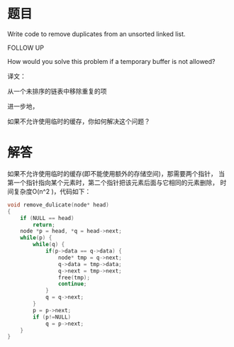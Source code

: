 # 题目

Write code to remove duplicates from an unsorted linked list.

FOLLOW UP

How would you solve this problem if a temporary buffer is not allowed?

译文：

从一个未排序的链表中移除重复的项

进一步地，

如果不允许使用临时的缓存，你如何解决这个问题？

# 解答

如果不允许使用临时的缓存(即不能使用额外的存储空间)，那需要两个指针， 当第一个指针指向某个元素时，第二个指针把该元素后面与它相同的元素删除， 时间复杂度O(n^2 )，代码如下：

```c
void remove_dulicate(node* head)
{
    if (NULL == head)
        return;
    node *p = head, *q = head->next;
    while(p) {
        while(q) {
            if(p->data == q->data) {
                node* tmp = q->next;
                q->data = tmp->data;
                q->next = tmp->next;
                free(tmp);
                continue;
            }
            q = q->next;
        }
        p = p->next;
        if (p!=NULL)
            q = p->next;
    }
}

```

